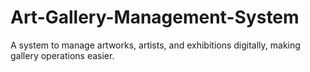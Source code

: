 # Art-Gallery-Management-System
 A system to manage artworks, artists, and exhibitions digitally, making gallery operations easier.
